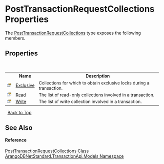 # PostTransactionRequestCollections Properties
 

The <a href="570e1848-98b4-e9d0-a07b-6071c9ea5256">PostTransactionRequestCollections</a> type exposes the following members.


## Properties
&nbsp;<table><tr><th></th><th>Name</th><th>Description</th></tr><tr><td>![Public property](media/pubproperty.gif "Public property")</td><td><a href="c4bdc969-1c94-676a-d2ab-1d385cf28b24">Exclusive</a></td><td>
Collections for which to obtain exclusive locks during a transaction.</td></tr><tr><td>![Public property](media/pubproperty.gif "Public property")</td><td><a href="8be99fc4-b030-9b8a-6272-9bcde71798cc">Read</a></td><td>
The list of read-only collections involved in a transaction.</td></tr><tr><td>![Public property](media/pubproperty.gif "Public property")</td><td><a href="ee1e8579-28d2-c139-0180-d791606658fd">Write</a></td><td>
The list of write collection involved in a transaction.</td></tr></table>&nbsp;
<a href="#posttransactionrequestcollections-properties">Back to Top</a>

## See Also


#### Reference
<a href="570e1848-98b4-e9d0-a07b-6071c9ea5256">PostTransactionRequestCollections Class</a><br /><a href="11a5cf74-6bc1-28c9-ea61-87f0e62011a0">ArangoDBNetStandard.TransactionApi.Models Namespace</a><br />